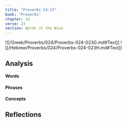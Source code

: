 ```yaml
---
title: "Proverbs 24:23"
book: "Proverbs"
chapter: 24
verse: 23
section: Words of the Wise
---
```

![[/Greek/Proverbs/024/Proverbs-024-023G.md#Text]]
![[/Hebrew/Proverbs/024/Proverbs-024-023H.md#Text]]

## Analysis

#### Words

#### Phrases

#### Concepts

## Reflections
